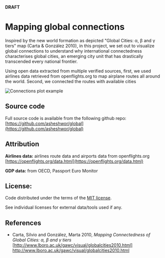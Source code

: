 **DRAFT**

# Mapping global connections

Inspired by the new world formation as depicted "Global Cities: α, β and γ tiers" map (Carta & González 2010), in this project, we set out to visualize global connections to understand why international connectedness characterises global cities, an emerging city unit that has drastically transcended every national frontier.

Using open data extracted from multiple verified sources,  first, we used airlines data retrieved from openflights.org to map airplane routes all around the world. Second, we connected the routes with available cities 

![Connections plot example](plots/chart01.png)

## Source code

Full source code is available from the following github repo: [https://github.com/asheshwor/global](https://github.com/asheshwor/global)

## Attribution

**Airlines data:** airlines route data and airports data from openflights.org [https://openflights.org/data.html](https://openflights.org/data.html)

 **GDP data:** from OECD, Passport Euro Monitor

## License:

Code distributed under the terms of the [MIT license](https://github.com/asheshwor/global/blob/master/LICENSE).

See individual licenses for external data/tools used if any.

## References

*  Carta, Silvio and González, Marta 2010, _Mapping Connectedness of Global Cities: α, β and γ tiers_ [http://www.lboro.ac.uk/gawc/visual/globalcities2010.html] http://www.lboro.ac.uk/gawc/visual/globalcities2010.html
